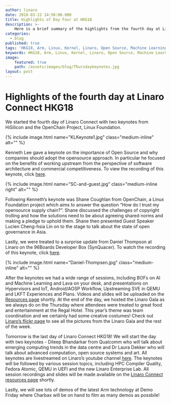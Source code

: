 ```yaml
---
author: linaro
date: 2018-03-22 14:50:00.000
title: Highlights of Day Four at HKG18
description: >-
    Here is a brief summary of the highlights from the fourth day at Linaro Connect HKG18.
categories:
  - blog
published: true
tags: 'HKG18, Arm, Linux, Kernel, Linaro, Open Source, Machine Learning, AI, 96Boards, Cloud, Edge Computing, Linux Foundation, OpenChain Project, Opensource Governance, HiSilicon'
keywords: HKG18, Arm, Linux, Kernel, Linaro, Open Source, Machine Learning, AI, 96Boards, Cloud, Edge Computing, Linux Foundation, OpenChain Project, Opensource Governance, HiSilicon
image:
    featured: true
    path: /assets/images/blog/Thursdaykeynotes.jpg 
layout: post
---
```

# Highlights of the fourth day at Linaro Connect HKG18

We started the fourth day of Linaro Connect with two keynotes from HiSilicon and the OpenChain Project, Linux Foundation. 

{% include image.html name="KLKeynote1.jpg"  class="medium-inline"  alt="" %} 

Kenneth Lee gave a keynote on the importance of Open Source and why companies should adopt the opensource approach. In particular he focused on the benefits of working upstream from the perspective of software architecture and commercial competitiveness. To view the recording of this keynote, click [here](https://www.youtube.com/watch?v=2LqRAj3rRJI).

{% include image.html name="SC-and-guest.jpg"  class="medium-inline right"  alt="" %} 

Following Kenneth’s keynote was Shane Coughlan from OpenChain, a Linux Foundation project which aims to answer the question “How do I trust my opensource supply chain?”. Shane discussed the challenges of copyright trolling and how the solutions need to be about agreeing shared norms and making a pledge to uphold them. Shane then presented Guest Speaker Lucien Cheng-hsia Lin on to the stage to talk about the state of open governance in Asia. 

Lastly, we were treated to a surprise update from Daniel Thompson at Linaro on the 96Boards Developer Box (SynQuacer). To watch the recording of this keynote, click [here](https://www.youtube.com/watch?v=2LqRAj3rRJI).  

{% include image.html name="Daniel-Thompsen.jpg"  class="medium-inline"  alt="" %} 

After the keynotes we had a wide range of sessions, including BOFs on AI and Machine Learning and Lava on your desk, and presentations on Hypervisors and IoT, Android/AOSP Workflow, Upstreaming SVE in QEMU and LKFT Experiences and Plans. Videos and slides will be uploaded on the [Resources page](https://connect.linaro.org/hkg18/resources/) shortly. At the end of the day, we hosted the Linaro Gala as we always do on the Thursday where attendees were treated to great food and entertainment at the Regal Hotel. This year’s theme was team coordination and we certainly had some creative costumes! Check out [Linaro’s flickr page](https://www.flickr.com/photos/linaroorg/albums/72157664795733267) to see all the pictures from the Linaro Gala and the rest of the week. 

Tomorrow is the last day of Linaro Connect HKG18! We will start the day with two keynotes - Dileep Bhandarkar from Qualcomm who will talk about emerging computing trends in the data centre and Dr Laura Dekker who will talk about advanced computation, open source systems and art. All keynotes are livestreamed on Linaro’s youtube channel [here](https://www.youtube.com/channel/UCAl2MfCBjH5y0nIym0ujHfg/live). The keynotes will be followed by various session topics, including HPC Compiler Quality, Fedora Atomic, QEMU in UEFI and the new Linaro Enterprise Lab. All session recordings and slides will be made available on the [Linaro Connect resources page](https://connect.linaro.org/hkg18/resources/) shortly. 

Lastly, we will see lots of demos of the latest Arm technology at Demo Friday where Charbax will be on hand to film as many demos as possbile! 
